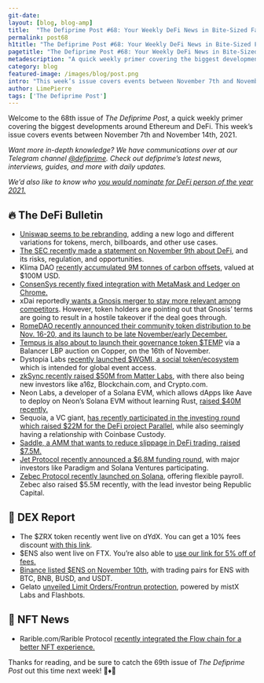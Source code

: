```yaml
---
git-date:
layout: [blog, blog-amp]
title:  "The Defiprime Post #68: Your Weekly DeFi News in Bite-Sized Fashion"
permalink: post68
h1title: "The Defiprime Post #68: Your Weekly DeFi News in Bite-Sized Fashion"
pagetitle: "The Defiprime Post #68: Your Weekly DeFi News in Bite-Sized Fashion"
metadescription: "A quick weekly primer covering the biggest developments around Ethereum and DeFi. This week’s issue covers events between November 7th and November 14th, 2021"
category: blog
featured-image: /images/blog/post.png
intro: "This week’s issue covers events between November 7th and November 14th, 2021"
author: LimePierre
tags: ['The Defiprime Post']
---
```

 
Welcome to the 68th issue of _The Defiprime Post_, a quick weekly primer covering the biggest developments around Ethereum and DeFi. This week’s issue covers events between November 7th and November 14th, 2021.

_Want more in-depth knowledge? We have communications over at our Telegram channel [@defiprime](https://t.me/defiprime). Check out defiprime’s latest news, interviews, guides, and more with daily updates._

_We’d also like to know who [you would nominate for DeFi person of the year 2021.](https://mobile.twitter.com/defiprime/status/1458449490986348560)_


## 🔥 The DeFi Bulletin

* [Uniswap seems to be rebranding](https://gov.uniswap.org/t/uniswap-protocol-brand-update-request-for-comment/14822), adding a new logo and different variations for tokens, merch, billboards, and other use cases.
* [The SEC recently made a statement on November 9th about DeFi](https://www.sec.gov/news/statement/crenshaw-defi-20211109), and its risks, regulation, and opportunities.  
* Klima DAO [recently accumulated 9M tonnes of carbon offsets](https://cointelegraph.com/news/klima-dao-accumulates-100m-of-carbon-offsets-aims-to-drive-up-price), valued at $100M USD.
* [ConsenSys recently fixed integration with MetaMask and Ledger on Chrome.](https://consensys.net/blog/metamask/metamask-and-ledger-integration-fixed/)
* xDai reportedly[ wants a Gnosis merger to stay more relevant among competitors](https://www.coindesk.com/tech/2021/11/12/xdai-wants-a-gnosis-merger-to-stay-relevant-but-some-tokenholders-are-crying-foul/). However, token holders are pointing out that Gnosis’ terms are going to result in a hostile takeover if the deal goes through. 
* [RomeDAO recently announced their community token distribution to be Nov. 16-20, and its launch to be late November/early December.](https://medium.com/@RomeDAO/romedao-whitelisting-launch-dcadf18026b7)
* [Tempus is also about to launch their governance token $TEMP](https://medium.com/tempusfinance/temp-fair-launch-8feb0a91302e) via a Balancer LBP auction on Copper, on the 16th of November. 
* Dystopia Labs [recently launched $WGMI, a social token/ecosystem](https://medium.com/dystopia-labs/dystopia-labs-launches-wgmi-a-social-token-for-global-event-access-459df8ddbb14) which is intended for global event access.
* [zkSync recently raised $50M from Matter Labs](https://medium.com/matter-labs/funding-ea89c1fa731e), with there also being new investors like a16z, Blockchain.com, and Crypto.com.
* Neon Labs, a developer of a Solana EVM, which allows dApps like Aave to deploy on Neon’s Solana EVM without learning Rust, [raised $40M recently. ](https://www.theblockcrypto.com/post/123744/neon-labs-developer-of-ethereum-virtual-machine-on-solana-raises-40-million)
* Sequoia, a VC giant, [has recently participated in the investing round which raised $22M for the DeFi project Parallel](https://www.coindesk.com/business/2021/11/08/sequoia-jumps-into-token-plays-with-investment-in-defi-project-parallel/), while also seemingly having a relationship with Coinbase Custody. 
* [Saddle, a AMM that wants to reduce slippage in DeFi trading, raised $7.5M.](https://www.coindesk.com/business/2021/11/11/saddle-raises-75m-to-reduce-slippage-in-defi-trading/)
* [Jet Protocol recently announced a $6.8M funding round](https://medium.com/jetprotocol/jet-raises-6-8-million-from-follow-on-investors-including-paradigm-reciprocal-and-solana-capital-c9575da3c20a), with major investors like Paradigm and Solana Ventures participating. 
* [Zebec Protocol recently launched on Solana](https://www.coindesk.com/business/2021/11/10/zebec-protocol-launches-on-solana-offering-flexible-payroll/), offering flexible payroll. Zebec also raised $5.5M recently, with the lead investor being Republic Capital.


## 💱 DEX Report

* The $ZRX token recently went live on dYdX. You can get a 10% fees discount [with this link](https://trade.dydx.exchange/r/defiprime). 
* $ENS also went live on FTX. You’re also able to [use our link for 5% off of fees.](https://ftx.com/referrals#a=defiprime)
* [Binance listed $ENS on November 10th](https://www.binance.com/en/support/announcement/6dcf651bba03484b87666d49474f8c07), with trading pairs for ENS with BTC, BNB, BUSD, and USDT.
* Gelato [unveiled Limit Orders/Frontrun protection](https://medium.com/gelato-network/limit-orders-protecc-powered-by-gelato-mistx-labs-and-flashbots-314007c92bc4), powered by mistX Labs and Flashbots.


## 💎 NFT News

* Rarible.com/Rarible Protocol [recently integrated the Flow chain for a better NFT experience. ](https://rarible.medium.com/rarible-com-and-rarible-protocol-integrate-flow-blockchain-for-streamlined-nft-experience-80b624364c37)

Thanks for reading, and be sure to catch the 69th issue of _The Defiprime Post_ out this time next week! 👋♦️👋